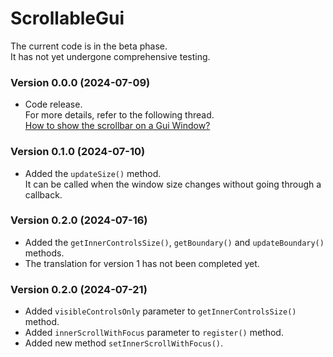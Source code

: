 # ScrollableGui
The current code is in the beta phase.  
It has not yet undergone comprehensive testing.
### Version 0.0.0 (2024-07-09)
- Code release.  
For more details, refer to the following thread.  
[How to show the scrollbar on a Gui Window?](https://www.autohotkey.com/boards/viewtopic.php?f=82&t=131307)
### Version 0.1.0 (2024-07-10)
- Added the `updateSize()` method.  
It can be called when the window size changes without going through a callback.
### Version 0.2.0 (2024-07-16)
- Added the `getInnerControlsSize()`, `getBoundary()` and `updateBoundary()` methods.
- The translation for version 1 has not been completed yet.
### Version 0.2.0 (2024-07-21)
 - Added `visibleControlsOnly` parameter to `getInnerControlsSize()` method.
- Added `innerScrollWithFocus` parameter to `register()` method.
- Added new method `setInnerScrollWithFocus()`.
